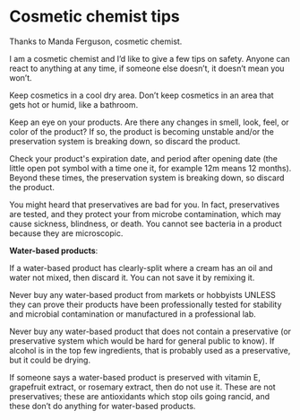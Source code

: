 [//]: # (source: Manda Ferguson Facebook comment)
[//]: # (tags: cosmetics advice)

# Cosmetic chemist tips

Thanks to Manda Ferguson, cosmetic chemist.

I am a cosmetic chemist and I’d like to give a few tips on safety. Anyone can react to anything at any time, if someone else doesn’t, it doesn’t mean you won’t.

Keep cosmetics in a cool dry area. Don’t keep cosmetics in an area that gets hot or humid, like a bathroom. 

Keep an eye on your products. Are there any changes in smell, look, feel, or color of the product? If so, the product is becoming unstable and/or the preservation system is breaking down, so discard the product. 

Check your product's expiration date, and period after opening date (the little open pot symbol with a time one it, for example 12m means 12 months). Beyond these times, the preservation system is breaking down, so discard the product.

You might heard that preservatives are bad for you. In fact, preservatives are tested, and they protect your from microbe contamination, which may cause sickness, blindness, or death. You cannot see bacteria in a product because they are microscopic.

**Water-based products**:

If a water-based product has clearly-split where a cream has an oil and water not mixed, then discard it. You can not save it by remixing it.

Never buy any water-based product from markets or hobbyists UNLESS they can prove their products have been professionally tested for stability and microbial contamination or manufactured in a professional lab.

Never buy any water-based product that does not contain a preservative (or preservative system which would be hard for general public to know). If alcohol is in the top few ingredients, that is probably used as a preservative, but it could be drying.

If someone says a water-based product is preserved with vitamin E, grapefruit extract, or rosemary extract, then do not use it. These are not preservatives; these are antioxidants which stop oils going rancid, and these don’t do anything for water-based products.
